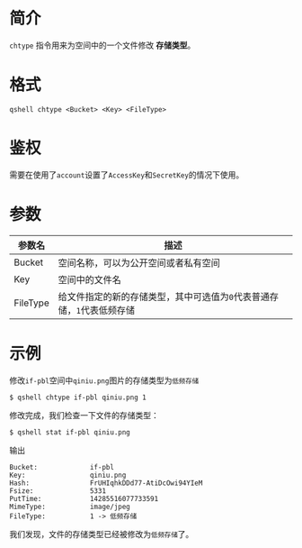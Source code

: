 # 简介

`chtype` 指令用来为空间中的一个文件修改 **存储类型**。


# 格式
```
qshell chtype <Bucket> <Key> <FileType>
```

# 鉴权

需要在使用了`account`设置了`AccessKey`和`SecretKey`的情况下使用。

# 参数

|参数名|描述|
|-----|-----|
|Bucket|空间名称，可以为公开空间或者私有空间|
|Key|空间中的文件名|
| FileType |给文件指定的新的存储类型，其中可选值为`0`代表普通存储，`1`代表低频存储|

# 示例

修改`if-pbl`空间中`qiniu.png`图片的存储类型为`低频存储`

```
$ qshell chtype if-pbl qiniu.png 1
```

修改完成，我们检查一下文件的存储类型：

```
$ qshell stat if-pbl qiniu.png
```

输出

```
Bucket:             if-pbl
Key:                qiniu.png
Hash:               FrUHIqhkDDd77-AtiDcOwi94YIeM
Fsize:              5331
PutTime:            14285516077733591
MimeType:           image/jpeg
FileType:           1 -> 低频存储
```
我们发现，文件的存储类型已经被修改为`低频存储`了。
